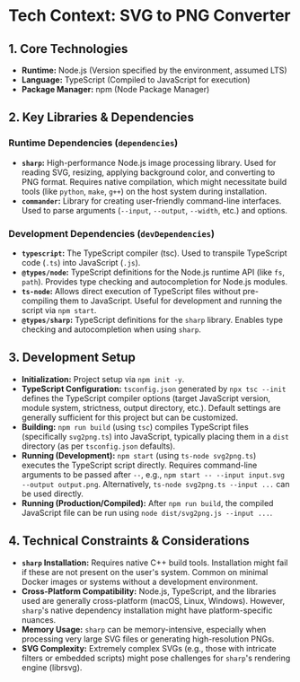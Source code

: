 # Tech Context: SVG to PNG Converter

## 1. Core Technologies

- **Runtime:** Node.js (Version specified by the environment, assumed LTS)
- **Language:** TypeScript (Compiled to JavaScript for execution)
- **Package Manager:** npm (Node Package Manager)

## 2. Key Libraries & Dependencies

### Runtime Dependencies (`dependencies`)

- **`sharp`:** High-performance Node.js image processing library. Used for reading SVG, resizing, applying background color, and converting to PNG format. Requires native compilation, which might necessitate build tools (like `python`, `make`, `g++`) on the host system during installation.
- **`commander`:** Library for creating user-friendly command-line interfaces. Used to parse arguments (`--input`, `--output`, `--width`, etc.) and options.

### Development Dependencies (`devDependencies`)

- **`typescript`:** The TypeScript compiler (tsc). Used to transpile TypeScript code (`.ts`) into JavaScript (`.js`).
- **`@types/node`:** TypeScript definitions for the Node.js runtime API (like `fs`, `path`). Provides type checking and autocompletion for Node.js modules.
- **`ts-node`:** Allows direct execution of TypeScript files without pre-compiling them to JavaScript. Useful for development and running the script via `npm start`.
- **`@types/sharp`:** TypeScript definitions for the `sharp` library. Enables type checking and autocompletion when using `sharp`.

## 3. Development Setup

- **Initialization:** Project setup via `npm init -y`.
- **TypeScript Configuration:** `tsconfig.json` generated by `npx tsc --init` defines the TypeScript compiler options (target JavaScript version, module system, strictness, output directory, etc.). Default settings are generally sufficient for this project but can be customized.
- **Building:** `npm run build` (using `tsc`) compiles TypeScript files (specifically `svg2png.ts`) into JavaScript, typically placing them in a `dist` directory (as per `tsconfig.json` defaults).
- **Running (Development):** `npm start` (using `ts-node svg2png.ts`) executes the TypeScript script directly. Requires command-line arguments to be passed after `--`, e.g., `npm start -- --input input.svg --output output.png`. Alternatively, `ts-node svg2png.ts --input ...` can be used directly.
- **Running (Production/Compiled):** After `npm run build`, the compiled JavaScript file can be run using `node dist/svg2png.js --input ...`.

## 4. Technical Constraints & Considerations

- **`sharp` Installation:** Requires native C++ build tools. Installation might fail if these are not present on the user's system. Common on minimal Docker images or systems without a development environment.
- **Cross-Platform Compatibility:** Node.js, TypeScript, and the libraries used are generally cross-platform (macOS, Linux, Windows). However, `sharp`'s native dependency installation might have platform-specific nuances.
- **Memory Usage:** `sharp` can be memory-intensive, especially when processing very large SVG files or generating high-resolution PNGs.
- **SVG Complexity:** Extremely complex SVGs (e.g., those with intricate filters or embedded scripts) might pose challenges for `sharp`'s rendering engine (librsvg).

